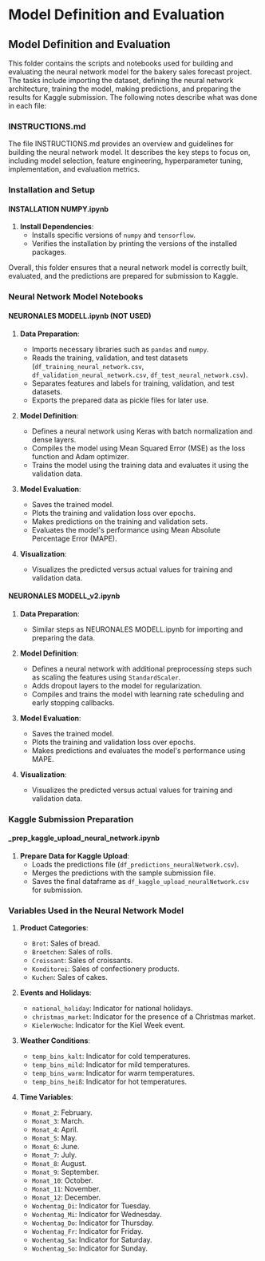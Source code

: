 # Model Definition and Evaluation


## Model Definition and Evaluation
This folder contains the scripts and notebooks used for building and evaluating the neural network model for the bakery sales forecast project. The tasks include importing the dataset, defining the neural network architecture, training the model, making predictions, and preparing the results for Kaggle submission. The following notes describe what was done in each file:

### INSTRUCTIONS.md
The file INSTRUCTIONS.md provides an overview and guidelines for building the neural network model. It describes the key steps to focus on, including model selection, feature engineering, hyperparameter tuning, implementation, and evaluation metrics.

### Installation and Setup
#### INSTALLATION NUMPY.ipynb
1. **Install Dependencies**:
   - Installs specific versions of `numpy` and `tensorflow`.
   - Verifies the installation by printing the versions of the installed packages.

Overall, this folder ensures that a neural network model is correctly built, evaluated, and the predictions are prepared for submission to Kaggle.

### Neural Network Model Notebooks
#### NEURONALES MODELL.ipynb (NOT USED)
1. **Data Preparation**:
   - Imports necessary libraries such as `pandas` and `numpy`.
   - Reads the training, validation, and test datasets (`df_training_neural_network.csv`, `df_validation_neural_network.csv`, `df_test_neural_network.csv`).
   - Separates features and labels for training, validation, and test datasets.
   - Exports the prepared data as pickle files for later use.

2. **Model Definition**:
   - Defines a neural network using Keras with batch normalization and dense layers.
   - Compiles the model using Mean Squared Error (MSE) as the loss function and Adam optimizer.
   - Trains the model using the training data and evaluates it using the validation data.

3. **Model Evaluation**:
   - Saves the trained model.
   - Plots the training and validation loss over epochs.
   - Makes predictions on the training and validation sets.
   - Evaluates the model's performance using Mean Absolute Percentage Error (MAPE).

4. **Visualization**:
   - Visualizes the predicted versus actual values for training and validation data.

#### NEURONALES MODELL_v2.ipynb
1. **Data Preparation**:
   - Similar steps as NEURONALES MODELL.ipynb for importing and preparing the data.

2. **Model Definition**:
   - Defines a neural network with additional preprocessing steps such as scaling the features using `StandardScaler`.
   - Adds dropout layers to the model for regularization.
   - Compiles and trains the model with learning rate scheduling and early stopping callbacks.

3. **Model Evaluation**:
   - Saves the trained model.
   - Plots the training and validation loss over epochs.
   - Makes predictions and evaluates the model's performance using MAPE.

4. **Visualization**:
   - Visualizes the predicted versus actual values for training and validation data.

### Kaggle Submission Preparation
#### _prep_kaggle_upload_neural_network.ipynb

1. **Prepare Data for Kaggle Upload**:
   - Loads the predictions file (`df_predictions_neuralNetwork.csv`).
   - Merges the predictions with the sample submission file.
   - Saves the final dataframe as `df_kaggle_upload_neuralNetwork.csv` for submission.

### Variables Used in the Neural Network Model
1. **Product Categories**:
   - `Brot`: Sales of bread.
   - `Broetchen`: Sales of rolls.
   - `Croissant`: Sales of croissants.
   - `Konditorei`: Sales of confectionery products.
   - `Kuchen`: Sales of cakes.

2. **Events and Holidays**:
   - `national_holiday`: Indicator for national holidays.
   - `christmas_market`: Indicator for the presence of a Christmas market.
   - `KielerWoche`: Indicator for the Kiel Week event.

3. **Weather Conditions**:
   - `temp_bins_kalt`: Indicator for cold temperatures.
   - `temp_bins_mild`: Indicator for mild temperatures.
   - `temp_bins_warm`: Indicator for warm temperatures.
   - `temp_bins_heiß`: Indicator for hot temperatures.

4. **Time Variables**:
   - `Monat_2`: February.
   - `Monat_3`: March.
   - `Monat_4`: April.
   - `Monat_5`: May.
   - `Monat_6`: June.
   - `Monat_7`: July.
   - `Monat_8`: August.
   - `Monat_9`: September.
   - `Monat_10`: October.
   - `Monat_11`: November.
   - `Monat_12`: December.
   - `Wochentag_Di`: Indicator for Tuesday.
   - `Wochentag_Mi`: Indicator for Wednesday.
   - `Wochentag_Do`: Indicator for Thursday.
   - `Wochentag_Fr`: Indicator for Friday.
   - `Wochentag_Sa`: Indicator for Saturday.
   - `Wochentag_So`: Indicator for Sunday.